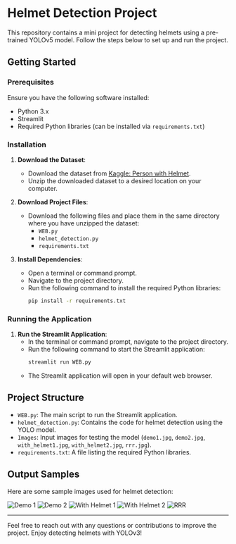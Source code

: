 # Helmet Detection Project

This repository contains a mini project for detecting helmets using a pre-trained YOLOv5 model. Follow the steps below to set up and run the project.

## Getting Started

### Prerequisites

Ensure you have the following software installed:
- Python 3.x
- Streamlit
- Required Python libraries (can be installed via `requirements.txt`)

### Installation

1. **Download the Dataset**:
   - Download the dataset from [Kaggle: Person with Helmet](https://www.kaggle.com/datasets/eddumusagar/person-with-helmet).
   - Unzip the downloaded dataset to a desired location on your computer.

2. **Download Project Files**:
   - Download the following files and place them in the same directory where you have unzipped the dataset:
     - `WEB.py`
     - `helmet_detection.py`
     - `requirements.txt`

3. **Install Dependencies**:
   - Open a terminal or command prompt.
   - Navigate to the project directory.
   - Run the following command to install the required Python libraries:
     ```bash
     pip install -r requirements.txt
     ```

### Running the Application

1. **Run the Streamlit Application**:
   - In the terminal or command prompt, navigate to the project directory.
   - Run the following command to start the Streamlit application:
     ```bash
     streamlit run WEB.py
     ```
   - The Streamlit application will open in your default web browser.

## Project Structure

- `WEB.py`: The main script to run the Streamlit application.
- `helmet_detection.py`: Contains the code for helmet detection using the YOLO model.
- `Images`: Input images for testing the model (`demo1.jpg`, `demo2.jpg`, `with_helmet1.jpg`, `with_helmet2.jpg`, `rrr.jpg`).
- `requirements.txt`: A file listing the required Python libraries.

## Output Samples

Here are some sample images used for helmet detection:

![Demo 1](Images/demo1.jpg)
![Demo 2](Images/demo2.jpg)
![With Helmet 1](Images/withhelmet1.jpg)
![With Helmet 2](Images/withhelmet2.jpg)
![RRR](Images/rrr.jpg)

---

Feel free to reach out with any questions or contributions to improve the project. Enjoy detecting helmets with YOLOv3!
